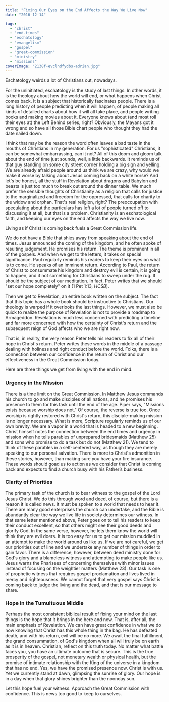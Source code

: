 ```yaml
---
title: "Fixing Our Eyes on the End Affects the Way We Live Now"
date: "2016-12-14"

tags: 
  - "christ"
  - "end-times"
  - "eschatology"
  - "evangelism"
  - "gospel"
  - "great-commission"
  - "ministry"
  - "missions"
coverImage: "2138f-evclndfydbs-adrian.jpg"
---
```


Eschatology weirds a lot of Christians out, nowadays.

For the uninitiated, eschatology is the study of last things. In other words, it is the theology about how the world will end, or what happens when Christ comes back. It is a subject that historically fascinates people. There is a long history of people predicting when it will happen, of people making all kinds of detailed charts about how it will all take place, and people writing books and making movies about it. Everyone knows about (and most roll their eyes at) the Left Behind series, right? Obviously, the Mayans got it wrong and so have all those Bible chart people who thought they had the date nailed down.

I think that may be the reason the word often leaves a bad taste in the mouths of Christians in my generation. For us "sophisticated" Christians, it can be somewhat embarrassing, can it not? All of this doom and gloom talk about the end of time just sounds, well, a little backwards. It reminds us of that guy standing on some city street corner holding a big sign and yelling. We are already afraid people around us think we are crazy, why would we make it worse by talking about Jesus coming back on a white horse? And let's be honest, all the stuff in Revelation about dragons and Babylon and beasts is just too much to break out around the dinner table. We much prefer the sensible thoughts of Christianity as a religion that calls for justice to the marginalized and freedom for the oppressed, that calls for charity to the widow and orphan. That's real religion, right? The preoccupation with speculating about the particulars has left a lot of people turned off to discussing it at all, but that is a problem. Christianity is an eschatological faith, and keeping our eyes on the end affects the way we live now.

Living as if Christ is coming back fuels a Great Commission life.

We do not have a Bible that shies away from speaking about the end of times. Jesus announced the coming of the kingdom, and he often spoke of resulting judgement. He promises his return. The theme is prominent in all of the gospels. And when we get to the letters, it takes on special significance. Paul regularly reminds his readers to keep their eyes on what is to come. He speaks of an imminent return. According to Paul, the return of Christ to consummate his kingdom and destroy evil is certain, it is going to happen, and it not something for Christians to sweep under the rug. It should be the subject of our meditation. In fact, Peter writes that we should "set our hope completely" on it (1 Pet 1:13, _HCSB_).

Then we get to Revelation, an entire book written on the subject. The fact that this topic has a whole book should be instructive to Christians. Our theology is warped if it overlooks the last things. However, we must also be quick to realize the purpose of Revelation is not to provide a roadmap to Armageddon. Revelation is much less concerned with predicting a timeline and far more concerned with how the certainty of Christ's return and the subsequent reign of God affects who we are right now.

That is, in reality, the very reason Peter tells his readers to fix all of their hope in Christ's return. Peter writes these words in the middle of a passage dealing with holiness and right conduct before the world. Folks, there is a connection between our confidence in the return of Christ and our effectiveness in the Great Commission today.

Here are three things we get from living with the end in mind.

### Urgency in the Mission

There is a time limit on the Great Commission. In Matthew Jesus commands his church to go and make disciples of all nations, and he promises his presence to them for this task until the end of the age. Piper says, "Missions exists because worship does not." Of course, the reverse is true too. Once worship is rightly restored with Christ's return, this disciple-making mission is no longer necessary. What is more, Scripture regularly reminds us of our own brevity. We are a vapor in a world that is headed to a new beginning. Christ himself notes the connection between the end times and urgency in mission when he tells parables of unprepared bridesmaids (Matthew 25) and sons who promise to do a task but do not (Matthew 21). We tend to think of these parables in a self-centered way, as though they are merely speaking to our personal salvation. There is more to Christ's admonition in these stories, however, than making sure you have your fire insurance. These words should goad us to action as we consider that Christ is coming back and expects to find a church busy with his Father’s business.

### Clarity of Priorities

The primary task of the church is to bear witness to the gospel of the Lord Jesus Christ. We do this through word and deed, of course, but there is a reason it is called news. It must be spoken to a world that needs to hear it. There are many good enterprises the church can undertake, and the Bible is abundantly clear the way we live life in society determines our witness. In that same letter mentioned above, Peter goes on to tell his readers to keep their conduct excellent, so that others might see their good deeds and glorify God. In the same verse, however, he lets them know the world will think they are evil doers. It is too easy for us to get our mission muddled in an attempt to make the world around us like us. If we are not careful, we get our priorities out of line and we undertake any number of things in order to gain favor. There is a difference, however, between deed ministry done for God's glory and a blameless witness and attempting to make people like us. Jesus warns the Pharisees of concerning themselves with minor issues instead of focusing on the weightier matters (Matthew 23). Our task is one of prophetic witness that requires gospel proclamation and lives lived in mercy and righteousness. We cannot forget that very gospel says Christ is coming back to judge the living and the dead, and that is our message to share.

### Hope in the Tumultuous Middle

Perhaps the most consistent biblical result of fixing your mind on the last things is the hope that it brings in the here and now. That is, after all, the main emphasis of Revelation. We can have great confidence in what we do now knowing that Christ has this whole thing in the bag. He has defeated death, and with his return, evil will be no more. We await the final fulfillment, the grand consummation, of God's kingdom when all will truly be on earth as it is in heaven. Christian, reflect on this truth today. No matter what battle faces you, you have an ultimate outcome that is secure. This is the true prosperity of the gospel, not monetary wealth or physical health, but the promise of intimate relationship with the King of the universe in a kingdom that has no end. Yes, we have the promised presence now. Christ is with us. Yet we currently stand at dawn, glimpsing the sunrise of glory. Our hope is in a day when that glory shines brighter than the noonday sun.

Let this hope fuel your witness. Approach the Great Commission with confidence. This is news too good to keep to ourselves.
